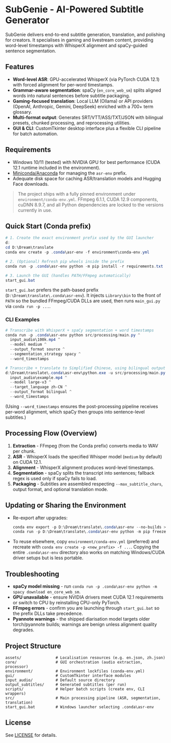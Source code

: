 # SubGenie - AI-Powered Subtitle Generator

SubGenie delivers end-to-end subtitle generation, translation, and polishing for creators. It specialises in gaming and livestream content, providing word-level timestamps with WhisperX alignment and spaCy-guided sentence segmentation.

## Features
- **Word-level ASR**: GPU-accelerated WhisperX (via PyTorch CUDA 12.1) with forced alignment for per-word timestamps.
- **Grammar-aware segmentation**: spaCy (`en_core_web_sm`) splits aligned words into natural sentences before subtitle packaging.
- **Gaming-focused translation**: Local LLM (Ollama) or API providers (OpenAI, Anthropic, Gemini, DeepSeek) enriched with a 700+ term glossary.
- **Multi-format output**: Generates SRT/VTT/ASS/TXT/JSON with bilingual presets, chunked processing, and reprocessing utilities.
- **GUI & CLI**: CustomTkinter desktop interface plus a flexible CLI pipeline for batch automation.

## Requirements
- Windows 10/11 (tested) with NVIDIA GPU for best performance (CUDA 12.1 runtime included in the environment).
- [Miniconda/Anaconda](https://docs.conda.io/en/latest/miniconda.html) for managing the `asr-env` prefix.
- Adequate disk space for caching ASR/translation models and Hugging Face downloads.

> The project ships with a fully pinned environment under `environment/conda-env.yml`. FFmpeg 6.1.1, CUDA 12.9 components, cuDNN 8.9.7, and all Python dependencies are locked to the versions currently in use.

## Quick Start (Conda prefix)
```powershell
# 1. Create the exact environment prefix used by the GUI launcher
d:
cd D:\Dream\translate
conda env create -p .conda\asr-env -f environment\conda-env.yml

# 2. (Optional) Refresh pip wheels inside the prefix
conda run -p .conda\asr-env python -m pip install -r requirements.txt

# 3. Launch the GUI (handles PATH/FFmpeg automatically)
start_gui.bat
```

`start_gui.bat` prefers the path-based prefix (`D:\Dream\translate\.conda\asr-env`). It injects `Library\bin` to the front of `PATH` so the bundled FFmpeg/CUDA DLLs are used, then runs `main_gui.py` via `conda run -p ...`.

### CLI Examples
```powershell
# Transcribe with WhisperX + spaCy segmentation + word timestamps
conda run -p .conda\asr-env python src/processing/main.py ^
  input_audio\100k.mp4 ^
  --model medium ^
  --output_format source ^
  --segmentation_strategy spacy ^
  --word_timestamps

# Transcribe + translate to Simplified Chinese, using bilingual output
d:\Dream\translate\.conda\asr-env\python.exe -u src/processing/main.py ^
  input_audio\example.mp4 ^
  --model large-v3 ^
  --target_language zh-CN ^
  --output_format bilingual ^
  --word_timestamps
```
(Using `--word_timestamps` ensures the post-processing pipeline receives per-word alignment, which spaCy then groups into sentence-level subtitles.)

## Processing Flow (Overview)
1. **Extraction** - FFmpeg (from the Conda prefix) converts media to WAV per chunk.
2. **ASR** - WhisperX loads the specified Whisper model (`medium` by default) on CUDA 12.1.
3. **Alignment** - WhisperX alignment produces word-level timestamps.
4. **Segmentation** - spaCy splits the transcript into sentences; fallback regex is used only if spaCy fails to load.
5. **Packaging** - Subtitles are assembled respecting `--max_subtitle_chars`, output format, and optional translation mode.

## Updating or Sharing the Environment
- Re-export after upgrades:
  ```powershell
  conda env export -p D:\Dream\translate\.conda\asr-env --no-builds > environment\conda-env.yml
  conda run -p D:\Dream\translate\.conda\asr-env python -m pip freeze > requirements.txt
  ```
- To reuse elsewhere, copy `environment/conda-env.yml` (preferred) and recreate with `conda env create -p <new_prefix> -f ...`. Copying the entire `.conda\asr-env` directory also works on matching Windows/CUDA driver setups but is less portable.

## Troubleshooting
- **spaCy model missing** - run `conda run -p .conda\asr-env python -m spacy download en_core_web_sm`.
- **GPU unavailable** - ensure NVIDIA drivers meet CUDA 12.1 requirements or switch to CPU by reinstalling CPU-only PyTorch.
- **FFmpeg errors** - confirm you are launching through `start_gui.bat` so the prefix DLLs take precedence.
- **Pyannote warnings** - the shipped diarisation model targets older torch/pyannote builds; warnings are benign unless alignment quality degrades.

## Project Structure
```
assets/               # Localisation resources (e.g. en.json, zh.json)
core/                 # GUI orchestration (audio extraction, processor)
environment/          # Environment lockfiles (conda-env.yml)
gui/                  # CustomTkinter interface modules
input_audio/          # Default source directory
output_subtitles/     # Generated subtitles (per run)
scripts/              # Helper batch scripts (create env, CLI wrappers)
src/                  # Main processing pipeline (ASR, segmentation, translation)
start_gui.bat         # Windows launcher selecting .conda\asr-env
```

## License
See [LICENSE](LICENSE) for details.
